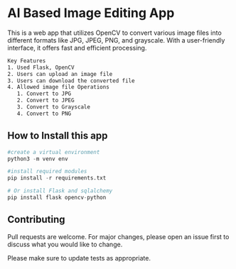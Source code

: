 # AI Based Image Editing App
This is a web app that utilizes OpenCV to convert various image files into different formats like JPG, JPEG, PNG, and grayscale. With a user-friendly interface, it offers fast and efficient processing.
```bash
Key Features
1. Used Flask, OpenCV
2. Users can upload an image file
3. Users can download the converted file
4. Allowed image file Operations
   1. Convert to JPG
   2. Convert to JPEG
   3. Convert to Grayscale
   4. Convert to PNG

```

## How to Install this app

```python
#create a virtual environment
python3 -m venv env

#install required modules
pip install -r requirements.txt

# Or install Flask and sqlalchemy
pip install flask opencv-python

```

## Contributing

Pull requests are welcome. For major changes, please open an issue first
to discuss what you would like to change.

Please make sure to update tests as appropriate.

